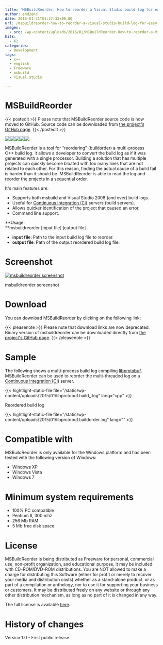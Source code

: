 ```yaml
---
title: 'MSBuildReorder: How to reorder a Visual Studio build log for easy reading'
author: end2end
date: 2015-01-31T01:27:33+00:00
url: /msbuildreorder-how-to-reorder-a-visual-studio-build-log-for-easy-reading/
images:
  - src: /wp-content/uploads/2015/01/MSBuildReorder-How-to-reorder-a-Visual-Studio-build-log-for-easy-reading.png
hits:
  - 62
categories:
  - Development
tags:
  - c++
  - english
  - Freeware
  - msbuild
  - visual studio

---
```

# MSBuildReorder

{{< postedit >}}
  Please note that MSBuildReorder source code is now moved to GitHub. Source code can be downloaded from [the project's GitHub page](http://github.com/end2endzone/msbuildreorder).
{{< /postedit >}}


![](https://img.shields.io/badge/License-MIT-yellow.svg)![](https://img.shields.io/github/release/end2endzone/msbuildreorder.svg)![](https://ci.appveyor.com/api/projects/status/911ry08o97ubv506/branch/master?svg=true)![](https://img.shields.io/appveyor/tests/end2endzone/msbuildreorder/master.svg)![](https://img.shields.io/github/downloads/end2endzone/msbuildreorder/total.svg) 

MSBuildReorder is a tool for "reordering" (buildorder) a multi-process C++&nbsp;build log. It allows a developer to convert the build log as if it was generated with a single processor.
Building a solution that has multiple projects can quickly become bloated with too many lines that are not related to each other. For this reason, finding the actual cause of a build fail is harder than it should be.  MSBuildReorder is able to read the log and reorder the projects in a sequential order.

It's main features are:

  * Supports both msbuild and Visual Studio 2008 (and over) build logs.
  * Useful for [Continuous Integration (CI)](http://en.wikipedia.org/wiki/Continuous_integration) servers (build servers).
  * Allows quicker identification of the project that caused an error.
  * Command line support.

**Usage:<br /> **msbuildreorder [input file]&nbsp;[output file]

  * **input file**: Path to the input build log file to reorder.
  * **output file**: Path of the output reordered build log file.

# Screenshot

[![msbuildreorder screenshot](/wp-content/uploads/2015/01/msbuildreorder-screenshot.png)](/wp-content/uploads/2015/01/msbuildreorder-screenshot.png)

msbuildreorder screenshot

# Download

You can download MSBuildReorder by clicking on the following link:

{{< pleasenote >}}
  Please note that download links are now deprecated. Binary version of msbuildreorder can be downloaded directly from [the project's GitHub page](http://github.com/end2endzone/msbuildreorder/releases).
{{< /pleasenote >}}


# Sample

The following shows a multi-process build log compiling [libprotobuf](http://code.google.com/p/protobuf/). MSBuildReorder can be used to reorder the multi-threaded log on a [Continuous Integration (CI)](http://en.wikipedia.org/wiki/Continuous_integration) server.

{{< hightlight-static-file file="/static/wp-content/uploads/2015/01/libprotobuf.build_.log" lang="cpp" >}}

Reordered build log:

{{< hightlight-static-file file="/static/wp-content/uploads/2015/01/libprotobuf.buildorder.log" lang="" >}}

# Compatible with

MSBuildReorder is only available for the Windows platform and has been tested with the following version of Windows:

  * Windows XP
  * Windows Vista
  * Windows 7

# Minimum system requirements

  * 100% PC compatible
  * Pentium II, 300 mhz
  * 256 Mb RAM
  * 5 Mb free disk space

# License

MSBuildReorder is being distributed as Freeware for personal, commercial use, non-profit organization, and educational purpose. It may be included with CD-ROM/DVD-ROM distributions. You are NOT allowed to make a charge for distributing this Software (either for profit or merely to recover your media and distribution costs) whether as a stand-alone product, or as part of a compilation or anthology, nor to use it for supporting your business or customers. It may be distributed freely on any website or through any other distribution mechanism, as long as no part of it is changed in any way.

The full license is available [here](/wp-content/uploads/2015/01/MSBuildReorder-EULA.htm).

# History of changes

Version 1.0 - First public release
